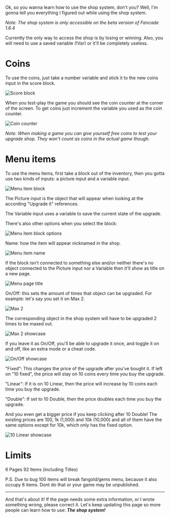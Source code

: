 Ok, so you wanna learn how to use the shop system, don't you? Well, I'm gonna tell you everything I figured out while using the shop system.

_Note: The shop system is only accessible on the beta version of Fancade 1.6.4_

Currently the only way to access the shop is by losing or winning.
Also, you will need to use a saved variable (!Var) or it'll be completely useless.

# Coins
To use the coins, just take a number variable and stick it to the new coins input in the score block. 

![Score block](https://cdn.discordapp.com/attachments/788803873330298880/849717918266032158/Captura_de_pantalla_2021-06-02_143144.png)

When you test-play the game you should see the coin counter at the corner of the screen. To get coins just increment the variable you used as the coin counter.

![Coin counter](https://cdn.discordapp.com/attachments/788803873330298880/849718303794004058/unknown.png)

*Note: When making a game you can give yourself free coins to test your upgrade shop. They won't count as coins in the actual game though.*

# Menu items
To use the menu items, first take a block out of the inventory, then you gotta use two kinds of inputs: a picture input and a variable input.

![Menu item block](https://cdn.discordapp.com/attachments/788803873330298880/849715742093475851/Captura_de_pantalla_2021-06-02_142338.png)

The Picture input is the object that will appear when looking at the according "Upgrade it" references.

The Variable input uses a variable to save the current state of the upgrade.

There's also other options when you select the block:

![Menu item block options](https://cdn.discordapp.com/attachments/788803873330298880/849720257870037012/unknown.png)

Name: how the item will appear nicknamed in the shop. 

![Menu item name](https://media.discordapp.net/attachments/788803873330298880/849719245243940874/unknown.png?width=351&height=467)

If the block isn't connected to something else and/or neither there's no object connected to the Picture input nor a Variable then it'll show as title on a new page.

![Menu page title](https://cdn.discordapp.com/attachments/788803873330298880/849720693074952232/unknown.png)

On/Off: this sets the amount of times that object can be upgraded. For example: let's say you set it on Max 2.

![Max 2](https://cdn.discordapp.com/attachments/788803873330298880/849721190892830750/unknown.png)

The corresponding object in the shop system will have to be upgraded 2 times to be maxed out.

![Max 2 showcase](https://cdn.discordapp.com/attachments/788803873330298880/849721737809231972/unknown.png)

If you leave it as On/Off, you'll be able to upgrade it once, and toggle it on and off, like an extra mode or a cheat code.

![On/Off showcase](https://cdn.discordapp.com/attachments/788803873330298880/849722559334711296/unknown.png)

"Fixed": 
This changes the price of the upgrade after you've bought it. If left on "10 fixed", the price will stay on 10 coins every time you buy the upgrade. 

"Linear":
If it is on 10 Linear, then the price will increase by 10 coins each time you buy the upgrade. 

"Double":
If set to 10 Double, then the price doubles each time you buy the upgrade. 

And you even get a bigger price if you keep clicking after 10 Double! The existing prices are 100, 1k (1,000) and 10k (10,000) and all of them have the same options except for 10k, which only has the fixed option.

![10 Linear showcase](https://cdn.discordapp.com/attachments/788803873330298880/849724272485335070/unknown.png)

# Limits

6 Pages
92 Items (including Titles)

P.S. Due to bug 100 items will break fangold/gems menu, because it also occupy 8 items. Dont do that or your game may be unpublished.

***

And that's about it! If the page needs some extra information, or I wrote something wrong, please correct it. Let's keep updating this page so more people can learn how to use:
**_The shop system!_**